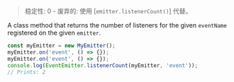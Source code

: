 <!-- YAML
added: v0.9.12
deprecated: v4.0.0
-->

> 稳定性: 0 - 废弃的: 使用 [`emitter.listenerCount()`] 代替。

A class method that returns the number of listeners for the given `eventName`
registered on the given `emitter`.

```js
const myEmitter = new MyEmitter();
myEmitter.on('event', () => {});
myEmitter.on('event', () => {});
console.log(EventEmitter.listenerCount(myEmitter, 'event'));
// Prints: 2
```

